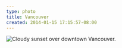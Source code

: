 ```yaml
---
type: photo
title: Vancouver
created: 2014-01-15 17:15:57-08:00
---
```

![Cloudy sunset over downtown Vancouver.](/media/images/photos/2014/01/van.jpg)
